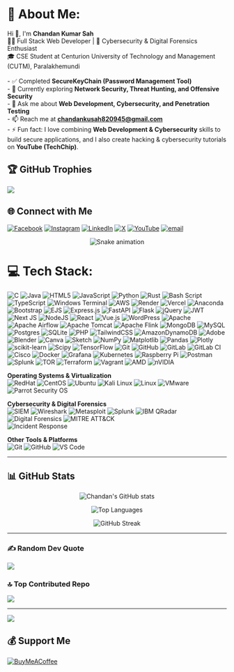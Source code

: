 # 💫 About Me:
Hi 👋, I'm **Chandan Kumar Sah**  <br>👨‍💻 Full Stack Web Developer | 🔐 Cybersecurity & Digital Forensics Enthusiast  <br>🎓 CSE Student at Centurion University of Technology and Management (CUTM), Paralakhemundi  <br><br>- ✅ Completed **SecureKeyChain (Password Management Tool)**  <br>- 🌱 Currently exploring **Network Security, Threat Hunting, and Offensive Security**  <br>- 💬 Ask me about **Web Development, Cybersecurity, and Penetration Testing**  <br>- 📫 Reach me at **chandankusah820945@gmail.com**  <br>- ⚡ Fun fact: I love combining **Web Development & Cybersecurity** skills to build secure applications, and I also create hacking & cybersecurity tutorials on **YouTube (TechChip)**.  <br>

## 🏆 GitHub Trophies
![](https://github-profile-trophy.vercel.app/?username=chandankrsah0945&theme=radical&no-frame=false&no-bg=true&margin-w=4)

## 🌐 Connect with Me
[![Facebook](https://img.shields.io/badge/Facebook-%231877F2.svg?logo=Facebook&logoColor=white)](https://facebook.com/chandansah945) [![Instagram](https://img.shields.io/badge/Instagram-%23E4405F.svg?logo=Instagram&logoColor=white)](https://instagram.com/chandansah945) [![LinkedIn](https://img.shields.io/badge/LinkedIn-%230077B5.svg?logo=linkedin&logoColor=white)](https://linkedin.com/in/chandan-kumar-sah-cybersecurity) [![X](https://img.shields.io/badge/X-black.svg?logo=X&logoColor=white)](https://x.com/ChandanKum50824) [![YouTube](https://img.shields.io/badge/YouTube-%23FF0000.svg?logo=YouTube&logoColor=white)](https://youtube.com/@chandankrsah-2022) [![email](https://img.shields.io/badge/Email-D14836?logo=gmail&logoColor=white)](mailto:chandankusah820945@gmail.com) 

<!-- Snake Game Repo View -->

<div align="center">
  <img src="https://profile-readme-generator.com/assets/snake.svg" alt="Snake animation" />
</div>

# 💻 Tech Stack:
![C](https://img.shields.io/badge/c-%2300599C.svg?style=for-the-badge&logo=c&logoColor=white) ![Java](https://img.shields.io/badge/java-%23ED8B00.svg?style=for-the-badge&logo=openjdk&logoColor=white) ![HTML5](https://img.shields.io/badge/html5-%23E34F26.svg?style=for-the-badge&logo=html5&logoColor=white) ![JavaScript](https://img.shields.io/badge/javascript-%23323330.svg?style=for-the-badge&logo=javascript&logoColor=%23F7DF1E) ![Python](https://img.shields.io/badge/python-3670A0?style=for-the-badge&logo=python&logoColor=ffdd54) ![Rust](https://img.shields.io/badge/rust-%23000000.svg?style=for-the-badge&logo=rust&logoColor=white) ![Bash Script](https://img.shields.io/badge/bash_script-%23121011.svg?style=for-the-badge&logo=gnu-bash&logoColor=white) ![TypeScript](https://img.shields.io/badge/typescript-%23007ACC.svg?style=for-the-badge&logo=typescript&logoColor=white) ![Windows Terminal](https://img.shields.io/badge/Windows%20Terminal-%234D4D4D.svg?style=for-the-badge&logo=windows-terminal&logoColor=white) ![AWS](https://img.shields.io/badge/AWS-%23FF9900.svg?style=for-the-badge&logo=amazon-aws&logoColor=white) ![Render](https://img.shields.io/badge/Render-%46E3B7.svg?style=for-the-badge&logo=render&logoColor=white) ![Vercel](https://img.shields.io/badge/vercel-%23000000.svg?style=for-the-badge&logo=vercel&logoColor=white) ![Anaconda](https://img.shields.io/badge/Anaconda-%2344A833.svg?style=for-the-badge&logo=anaconda&logoColor=white) ![Bootstrap](https://img.shields.io/badge/bootstrap-%238511FA.svg?style=for-the-badge&logo=bootstrap&logoColor=white) ![EJS](https://img.shields.io/badge/ejs-%23B4CA65.svg?style=for-the-badge&logo=ejs&logoColor=black) ![Express.js](https://img.shields.io/badge/express.js-%23404d59.svg?style=for-the-badge&logo=express&logoColor=%2361DAFB) ![FastAPI](https://img.shields.io/badge/FastAPI-005571?style=for-the-badge&logo=fastapi) ![Flask](https://img.shields.io/badge/flask-%23000.svg?style=for-the-badge&logo=flask&logoColor=white) ![jQuery](https://img.shields.io/badge/jquery-%230769AD.svg?style=for-the-badge&logo=jquery&logoColor=white) ![JWT](https://img.shields.io/badge/JWT-black?style=for-the-badge&logo=JSON%20web%20tokens) ![Next JS](https://img.shields.io/badge/Next-black?style=for-the-badge&logo=next.js&logoColor=white) ![NodeJS](https://img.shields.io/badge/node.js-6DA55F?style=for-the-badge&logo=node.js&logoColor=white) ![React](https://img.shields.io/badge/react-%2320232a.svg?style=for-the-badge&logo=react&logoColor=%2361DAFB) ![Vue.js](https://img.shields.io/badge/vue.js-%2335495e.svg?style=for-the-badge&logo=vuedotjs&logoColor=%234FC08D) ![WordPress](https://img.shields.io/badge/WordPress-%23117AC9.svg?style=for-the-badge&logo=WordPress&logoColor=white) ![Apache](https://img.shields.io/badge/apache-%23D42029.svg?style=for-the-badge&logo=apache&logoColor=white) ![Apache Airflow](https://img.shields.io/badge/Apache%20Airflow-017CEE?style=for-the-badge&logo=Apache%20Airflow&logoColor=white) ![Apache Tomcat](https://img.shields.io/badge/apache%20tomcat-%23F8DC75.svg?style=for-the-badge&logo=apache-tomcat&logoColor=black) ![Apache Flink](https://img.shields.io/badge/Apache%20Flink-E6526F?style=for-the-badge&logo=Apache%20Flink&logoColor=white) ![MongoDB](https://img.shields.io/badge/MongoDB-%234ea94b.svg?style=for-the-badge&logo=mongodb&logoColor=white) ![MySQL](https://img.shields.io/badge/mysql-4479A1.svg?style=for-the-badge&logo=mysql&logoColor=white) ![Postgres](https://img.shields.io/badge/postgres-%23316192.svg?style=for-the-badge&logo=postgresql&logoColor=white) ![SQLite](https://img.shields.io/badge/sqlite-%2307405e.svg?style=for-the-badge&logo=sqlite&logoColor=white) ![PHP](https://img.shields.io/badge/PHP-777BB4?style=for-the-badge&logo=php&logoColor=white) ![TailwindCSS](https://img.shields.io/badge/Tailwind_CSS-38B2AC?style=for-the-badge&logo=tailwind-css&logoColor=white) ![AmazonDynamoDB](https://img.shields.io/badge/Amazon%20DynamoDB-4053D6?style=for-the-badge&logo=Amazon%20DynamoDB&logoColor=white) ![Adobe](https://img.shields.io/badge/adobe-%23FF0000.svg?style=for-the-badge&logo=adobe&logoColor=white) ![Blender](https://img.shields.io/badge/blender-%23F5792A.svg?style=for-the-badge&logo=blender&logoColor=white) ![Canva](https://img.shields.io/badge/Canva-%2300C4CC.svg?style=for-the-badge&logo=Canva&logoColor=white) ![Sketch](https://img.shields.io/badge/Sketch-FFB387?style=for-the-badge&logo=sketch&logoColor=black) ![NumPy](https://img.shields.io/badge/numpy-%23013243.svg?style=for-the-badge&logo=numpy&logoColor=white) ![Matplotlib](https://img.shields.io/badge/Matplotlib-%23ffffff.svg?style=for-the-badge&logo=Matplotlib&logoColor=black) ![Pandas](https://img.shields.io/badge/pandas-%23150458.svg?style=for-the-badge&logo=pandas&logoColor=white) ![Plotly](https://img.shields.io/badge/Plotly-%233F4F75.svg?style=for-the-badge&logo=plotly&logoColor=white) ![scikit-learn](https://img.shields.io/badge/scikit--learn-%23F7931E.svg?style=for-the-badge&logo=scikit-learn&logoColor=white) ![Scipy](https://img.shields.io/badge/SciPy-%230C55A5.svg?style=for-the-badge&logo=scipy&logoColor=%white) ![TensorFlow](https://img.shields.io/badge/TensorFlow-%23FF6F00.svg?style=for-the-badge&logo=TensorFlow&logoColor=white) ![Git](https://img.shields.io/badge/git-%23F05033.svg?style=for-the-badge&logo=git&logoColor=white) ![GitHub](https://img.shields.io/badge/github-%23121011.svg?style=for-the-badge&logo=github&logoColor=white) ![GitLab](https://img.shields.io/badge/gitlab-%23181717.svg?style=for-the-badge&logo=gitlab&logoColor=white) ![GitLab CI](https://img.shields.io/badge/gitlab%20CI-%23181717.svg?style=for-the-badge&logo=gitlab&logoColor=white) ![Cisco](https://img.shields.io/badge/cisco-%23049fd9.svg?style=for-the-badge&logo=cisco&logoColor=black) ![Docker](https://img.shields.io/badge/docker-%230db7ed.svg?style=for-the-badge&logo=docker&logoColor=white) ![Grafana](https://img.shields.io/badge/grafana-%23F46800.svg?style=for-the-badge&logo=grafana&logoColor=white) ![Kubernetes](https://img.shields.io/badge/kubernetes-%23326ce5.svg?style=for-the-badge&logo=kubernetes&logoColor=white) ![Raspberry Pi](https://img.shields.io/badge/-Raspberry_Pi-C51A4A?style=for-the-badge&logo=Raspberry-Pi) ![Postman](https://img.shields.io/badge/Postman-FF6C37?style=for-the-badge&logo=postman&logoColor=white) ![Splunk](https://img.shields.io/badge/splunk-%23000000.svg?style=for-the-badge&logo=splunk&logoColor=white) ![TOR](https://img.shields.io/badge/tor-%237E4798.svg?style=for-the-badge&logo=tor-project&logoColor=white) ![Terraform](https://img.shields.io/badge/terraform-%235835CC.svg?style=for-the-badge&logo=terraform&logoColor=white) ![Vagrant](https://img.shields.io/badge/vagrant-%231563FF.svg?style=for-the-badge&logo=vagrant&logoColor=white) ![AMD](https://img.shields.io/badge/AMD-%23000000.svg?style=for-the-badge&logo=amd&logoColor=white) ![nVIDIA](https://img.shields.io/badge/nVIDIA-%2376B900.svg?style=for-the-badge&logo=nVIDIA&logoColor=white)

**Operating Systems & Virtualization**  
![RedHat](https://img.shields.io/badge/Red_Hat-EE0000?style=for-the-badge&logo=redhat&logoColor=white) 
![CentOS](https://img.shields.io/badge/CentOS-262577?style=for-the-badge&logo=centos&logoColor=white) 
![Ubuntu](https://img.shields.io/badge/Ubuntu-E95420?style=for-the-badge&logo=ubuntu&logoColor=white) 
![Kali Linux](https://img.shields.io/badge/Kali_Linux-557C94?style=for-the-badge&logo=kalilinux&logoColor=white) 
![Linux](https://img.shields.io/badge/Linux-FCC624?style=for-the-badge&logo=linux&logoColor=black) 
![VMware](https://img.shields.io/badge/VMware-607078?style=for-the-badge&logo=vmware&logoColor=white) 
![Parrot Security OS](https://img.shields.io/badge/Parrot_Security-15E0FF?style=for-the-badge&logo=linux&logoColor=white)

**Cybersecurity & Digital Forensics**  
![SIEM](https://img.shields.io/badge/SIEM-0078D4?style=for-the-badge&logo=siemens&logoColor=white) 
![Wireshark](https://img.shields.io/badge/Wireshark-1679A7?style=for-the-badge&logo=wireshark&logoColor=white) 
![Metasploit](https://img.shields.io/badge/Metasploit-3C3C3D?style=for-the-badge&logo=metasploit&logoColor=white) 
![Splunk](https://img.shields.io/badge/Splunk-000000?style=for-the-badge&logo=splunk&logoColor=white) 
![IBM QRadar](https://img.shields.io/badge/IBM_QRadar-052FAD?style=for-the-badge&logo=ibm&logoColor=white) 
![Digital Forensics](https://img.shields.io/badge/Digital_Forensics-FF6F00?style=for-the-badge&logo=security&logoColor=white)
![MITRE ATT&CK](https://img.shields.io/badge/MITRE_ATT%26CK-EB001F?style=for-the-badge&logo=mitre&logoColor=white)  
![Incident Response](https://img.shields.io/badge/Incident_Response-FF0000?style=for-the-badge&logo=verizon&logoColor=white)

**Other Tools & Platforms**  
![Git](https://img.shields.io/badge/Git-F05032?style=for-the-badge&logo=git&logoColor=white) 
![GitHub](https://img.shields.io/badge/GitHub-181717?style=for-the-badge&logo=github&logoColor=white) 
![VS Code](https://img.shields.io/badge/VS_Code-0078D4?style=for-the-badge&logo=visual-studio-code&logoColor=white) 

---

## 📊 GitHub Stats

<div align="center">
  
![Chandan's GitHub stats](https://github-readme-stats.vercel.app/api?username=chandankrsah0945&show_icons=true&theme=radical&hide_border=true&bg_color=00000000)

![Top Languages](https://github-readme-stats.vercel.app/api/top-langs/?username=chandankrsah0945&layout=compact&theme=radical&hide_border=true&bg_color=00000000)

![GitHub Streak](https://github-readme-streak-stats.herokuapp.com/?user=chandankrsah0945&theme=radical&hide_border=true&background=00000000)

</div>

---

### ✍️ Random Dev Quote
![](https://quotes-github-readme.vercel.app/api?type=horizontal&theme=radical)

### 🔝 Top Contributed Repo
![](https://github-contributor-stats.vercel.app/api?username=chandankrsah0945&limit=5&theme=dark&combine_all_yearly_contributions=true)

---
[![](https://visitcount.itsvg.in/api?id=chandankrsah0945&icon=0&color=0)](https://visitcount.itsvg.in)

  ## 💰 Support Me
  [![BuyMeACoffee](https://img.shields.io/badge/Buy%20Me%20a%20Coffee-ffdd00?style=for-the-badge&logo=buy-me-a-coffee&logoColor=black)](https://buymeacoffee.com/CHANDAN%20KUMAR%20SAH)

<!-- Proudly created with GPRM ( https://gprm.itsvg.in ) -->
